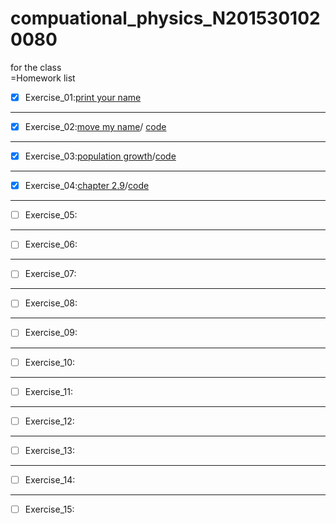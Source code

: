 # compuational_physics_N2015301020080
for the class  
=Homework list  
- [x] Exercise_01:[print your name](temp.py)
***
- [x] Exercise_02:[move my name](http://note.youdao.com/noteshare?id=0ed58c300db5637a73b56ea108ef5eae)/
[code](http://note.youdao.com/noteshare?id=eeb4eb086fbdba119a344572b9ccf36d)
***
- [x] Exercise_03:[population growth](http://note.youdao.com/noteshare?id=d6d521f3bb41180dc43ffdda9435cf85)/[code](http://note.youdao.com/noteshare?id=6f5dfe07e7a1d887a3697b72e57227ca)
***
- [x] Exercise_04:[chapter 2.9](http://note.youdao.com/noteshare?id=48fcf2fa5f35048e8cb6249c1613e5cb)/[code](http://note.youdao.com/noteshare?id=5321a3bfdb599ddcc31c9ff96457f1cd)
***
- [ ] Exercise_05:
***
- [ ] Exercise_06:
***
- [ ] Exercise_07:
***
- [ ] Exercise_08:
***
- [ ] Exercise_09:
***
- [ ] Exercise_10:
***
- [ ] Exercise_11:
***
- [ ] Exercise_12:
***
- [ ] Exercise_13:
***
- [ ] Exercise_14:
***
- [ ] Exercise_15:

